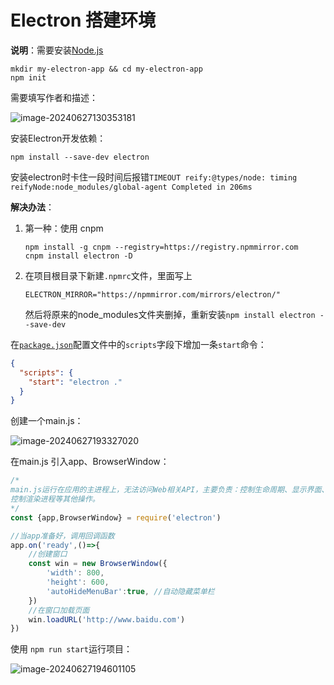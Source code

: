 # Electron 搭建环境

**说明**：需要安装[Node.js](../../基础/NodeJs/index.md)

```shell
mkdir my-electron-app && cd my-electron-app
npm init
```

需要填写作者和描述：

![image-20240627130353181](https://cdn.jsdelivr.net/gh/letengzz/tc2/img202406271303592.png)

安装Electron开发依赖：

```shell
npm install --save-dev electron
```

安装electron时卡住一段时间后报错`TIMEOUT reify:@types/node: timing reifyNode:node_modules/global-agent Completed in 206ms`

**解决办法**：

1. 第一种：使用 cnpm

   ```shell
   npm install -g cnpm --registry=https://registry.npmmirror.com
   cnpm install electron -D
   ```

2. 在项目根目录下新建`.npmrc`文件，里面写上

   ```shell
   ELECTRON_MIRROR="https://npmmirror.com/mirrors/electron/"
   ```

   然后将原来的node_modules文件夹删掉，重新安装`npm install electron --save-dev`

在[`package.json`](https://docs.npmjs.com/cli/v7/using-npm/scripts)配置文件中的`scripts`字段下增加一条`start`命令：

```json
{
  "scripts": {
    "start": "electron ."
  }
}
```

创建一个main.js：

![image-20240627193327020](https://cdn.jsdelivr.net/gh/letengzz/tc2/img202406271933252.png)

在main.js 引入app、BrowserWindow：

```javascript
/*
main.js运行在应用的主进程上，无法访问Web相关API，主要负责：控制生命周期、显示界面、
控制渲染进程等其他操作。
*/
const {app,BrowserWindow} = require('electron')

//当app准备好，调用回调函数
app.on('ready',()=>{
    //创建窗口
    const win = new BrowserWindow({
        'width': 800,
        'height': 600,
        'autoHideMenuBar':true, //自动隐藏菜单栏
    })
    //在窗口加载页面
    win.loadURL('http://www.baidu.com')
})
```

使用 `npm run start`运行项目：

![image-20240627194601105](https://cdn.jsdelivr.net/gh/letengzz/tc2/img202406271946818.png)
